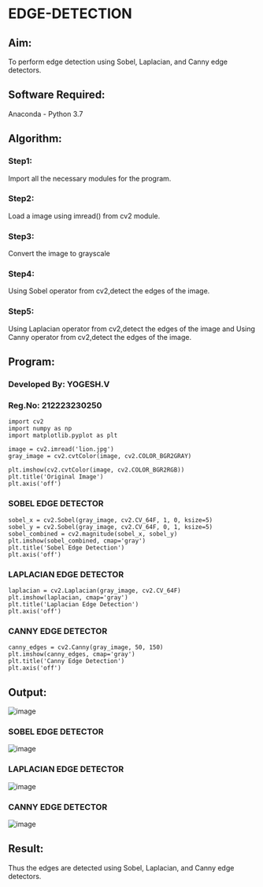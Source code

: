 # EDGE-DETECTION
## Aim:
To perform edge detection using Sobel, Laplacian, and Canny edge detectors.

## Software Required:
Anaconda - Python 3.7

## Algorithm:
### Step1:
Import all the necessary modules for the program.

### Step2:
Load a image using imread() from cv2 module.

### Step3:
Convert the image to grayscale

### Step4:
Using Sobel operator from cv2,detect the edges of the image.

### Step5:

Using Laplacian operator from cv2,detect the edges of the image and Using Canny operator from cv2,detect the edges of the image.

## Program:
### Developed By: YOGESH.V
### Reg.No: 212223230250
```
import cv2
import numpy as np
import matplotlib.pyplot as plt

image = cv2.imread('lion.jpg') 
gray_image = cv2.cvtColor(image, cv2.COLOR_BGR2GRAY)

plt.imshow(cv2.cvtColor(image, cv2.COLOR_BGR2RGB))
plt.title('Original Image')
plt.axis('off')
```
### SOBEL EDGE DETECTOR
```
sobel_x = cv2.Sobel(gray_image, cv2.CV_64F, 1, 0, ksize=5) 
sobel_y = cv2.Sobel(gray_image, cv2.CV_64F, 0, 1, ksize=5) 
sobel_combined = cv2.magnitude(sobel_x, sobel_y) 
plt.imshow(sobel_combined, cmap='gray')
plt.title('Sobel Edge Detection')
plt.axis('off')
```
### LAPLACIAN EDGE DETECTOR
```
laplacian = cv2.Laplacian(gray_image, cv2.CV_64F)
plt.imshow(laplacian, cmap='gray')
plt.title('Laplacian Edge Detection')
plt.axis('off')
```
### CANNY EDGE DETECTOR
```
canny_edges = cv2.Canny(gray_image, 50, 150)
plt.imshow(canny_edges, cmap='gray')
plt.title('Canny Edge Detection')
plt.axis('off')  
```
## Output:
![image](https://github.com/user-attachments/assets/479d56b4-d9e6-4b2e-b3dc-32e91160578d)

### SOBEL EDGE DETECTOR
![image](https://github.com/user-attachments/assets/e38de3cc-53b0-4611-b4ab-7e9db5243c0a)


### LAPLACIAN EDGE DETECTOR
![image](https://github.com/user-attachments/assets/1580db48-4919-4aa8-8977-cf0622ab89d7)


### CANNY EDGE DETECTOR
![image](https://github.com/user-attachments/assets/7bd9a802-1e69-4435-8377-18f0e83a54ef)


## Result:
Thus the edges are detected using Sobel, Laplacian, and Canny edge detectors.
